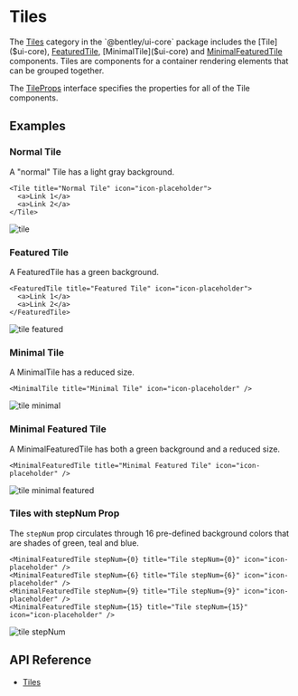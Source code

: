 # Tiles

The [Tiles]($ui-core:Tabs) category in the `@bentley/ui-core` package includes
the [Tile]($ui-core), [FeaturedTile]($ui-core), [MinimalTile]($ui-core) and [MinimalFeaturedTile]($ui-core) components.
Tiles are components for a container rendering elements that can be grouped together.

The [TileProps]($ui-core) interface specifies the properties for all of the
Tile components.

## Examples

### Normal Tile

A "normal" Tile has a light gray background.

```tsx
<Tile title="Normal Tile" icon="icon-placeholder">
  <a>Link 1</a>
  <a>Link 2</a>
</Tile>
```

![tile](./images/NormalTile.png "Tile")

### Featured Tile

A FeaturedTile has a green background.

```tsx
<FeaturedTile title="Featured Tile" icon="icon-placeholder">
  <a>Link 1</a>
  <a>Link 2</a>
</FeaturedTile>
```

![tile featured](./images/FeaturedTile.png "Featured Tile")

### Minimal Tile

A MinimalTile has a reduced size.

```tsx
<MinimalTile title="Minimal Tile" icon="icon-placeholder" />
```

![tile minimal](./images/MinimalTile.png "Minimal Tile")

### Minimal Featured Tile

A MinimalFeaturedTile has both a green background and a reduced size.

```tsx
<MinimalFeaturedTile title="Minimal Featured Tile" icon="icon-placeholder" />
```

![tile minimal featured](./images/MinimalFeaturedTile.png "Minimal Featured Tile")

### Tiles with stepNum Prop

The `stepNum` prop circulates through 16 pre-defined background colors that are shades of green, teal and blue.

```tsx
<MinimalFeaturedTile stepNum={0} title="Tile stepNum={0}" icon="icon-placeholder" />
<MinimalFeaturedTile stepNum={6} title="Tile stepNum={6}" icon="icon-placeholder" />
<MinimalFeaturedTile stepNum={9} title="Tile stepNum={9}" icon="icon-placeholder" />
<MinimalFeaturedTile stepNum={15} title="Tile stepNum={15}" icon="icon-placeholder" />
```

![tile stepNum](./images/TilesStepNum.png "Tiles with stepNum")

## API Reference

- [Tiles]($ui-core:Tiles)
